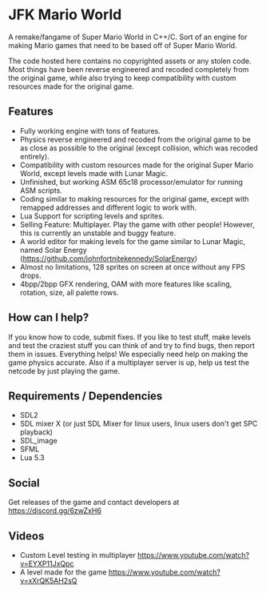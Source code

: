 # JFK Mario World
A remake/fangame of Super Mario World in C++/C. Sort of an engine for making Mario games that need to be based off of Super Mario World.

The code hosted here contains no copyrighted assets or any stolen code. Most things have been reverse engineered and recoded completely from the original game, while also trying to keep compatibility with custom resources made for the original game.

## Features
* Fully working engine with tons of features.
* Physics reverse engineered and recoded from the original game to be as close as possible to the original (except collision, which was recoded entirely).
* Compatibility with custom resources made for the original Super Mario World, except levels made with Lunar Magic.
* Unfinished, but working ASM 65c18 processor/emulator for running ASM scripts.
* Coding similar to making resources for the original game, except with remapped addresses and different logic to work with.
* Lua Support for scripting levels and sprites.
* Selling Feature: Multiplayer. Play the game with other people! However, this is currently an unstable and buggy feature.
* A world editor for making levels for the game similar to Lunar Magic, named Solar Energy (https://github.com/johnfortnitekennedy/SolarEnergy)
* Almost no limitations, 128 sprites on screen at once without any FPS drops.
* 4bpp/2bpp GFX rendering, OAM with more features like scaling, rotation, size, all palette rows.

## How can I help?
If you know how to code, submit fixes. If you like to test stuff, make levels and test the craziest stuff you can think of and try to find bugs, then report them in issues. Everything helps! We especially need help on making the game physics accurate. Also if a multiplayer server is up, help us test the netcode by just playing the game.

## Requirements / Dependencies
* SDL2
* SDL mixer X (or just SDL Mixer for linux users, linux users don't get SPC playback)
* SDL_image
* SFML
* Lua 5.3

## Social
Get releases of the game and contact developers at https://discord.gg/6zwZxH6

## Videos
* Custom Level testing in multiplayer https://www.youtube.com/watch?v=EYXP11JxQpc
* A level made for the game https://www.youtube.com/watch?v=xXrQK5AH2sQ

